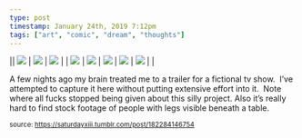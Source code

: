```yaml
---
type: post
timestamp: January 24th, 2019 7:12pm
tags: ["art", "comic", "dream", "thoughts"]
---
```


|| <img src="https://saturdayxiii.github.io/media/182284146754_1.jpg"/> | <img src="https://saturdayxiii.github.io/media/182284146754_2.jpg"/> | <img src="https://saturdayxiii.github.io/media/182284146754_3.jpg"/> | 
| <img src="https://saturdayxiii.github.io/media/182284146754_4.jpg"/> | <img src="https://saturdayxiii.github.io/media/182284146754_5.jpg"/> | <img src="https://saturdayxiii.github.io/media/182284146754_6.jpg"/> | 
 <img src="https://saturdayxiii.github.io/media/182284146754_7.jpg"/> | <img src="https://saturdayxiii.github.io/media/182284146754_8.jpg"/> |  | 

A few nights ago my brain treated me to a trailer for a fictional tv show.  I’ve attempted to capture it here without putting extensive effort into it.  Note where all fucks stopped being given about this silly project.
Also it’s really hard to find stock footage of people with legs visible beneath a table.
 
      
      
  
<small>source: https://saturdayxiii.tumblr.com/post/182284146754</small>